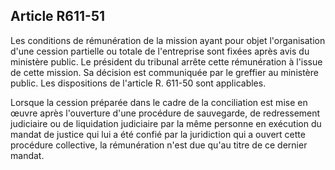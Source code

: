 Article R611-51
----
Les conditions de rémunération de la mission ayant pour objet l'organisation
d'une cession partielle ou totale de l'entreprise sont fixées après avis du
ministère public. Le président du tribunal arrête cette rémunération à l'issue
de cette mission. Sa décision est communiquée par le greffier au ministère
public. Les dispositions de l'article R. 611-50 sont applicables.

Lorsque la cession préparée dans le cadre de la conciliation est mise en œuvre
après l'ouverture d'une procédure de sauvegarde, de redressement judiciaire ou
de liquidation judiciaire par la même personne en exécution du mandat de justice
qui lui a été confié par la juridiction qui a ouvert cette procédure collective,
la rémunération n'est due qu'au titre de ce dernier mandat.
